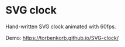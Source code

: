 # SVG clock

Hand-written SVG clock animated with 60fps.

Demo: https://torbenkorb.github.io/SVG-clock/
